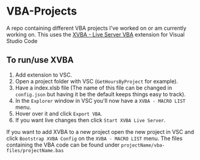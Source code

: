 # VBA-Projects
A repo containing different VBA projects I've worked on or am currently working on. This uses the [XVBA - Live Server VBA](https://marketplace.visualstudio.com/items?itemName=local-smart.excel-live-server) extension for Visual Studio Code

## To run/use XVBA
1. Add extension to VSC.
2. Open a project folder with VSC (`GetHoursByProject` for example).
3. Have a index.xlsb file (The name of this file can be changed in `config.json` but having it be the default keeps things easy to track).
4. In the `Explorer` window in VSC you'll now have a `XVBA - MACRO LIST` menu.
5. Hover over it and click `Export VBA`.
6. If you want live changes then click `Start XVBA Live Server`.

If you want to add XVBA to a new project open the new project in VSC and click `Bootstrap XVBA Config` on the `XVBA - MACRO LIST` menu.
The files containing the VBA code can be found under `projectName/vba-files/projectName.bas`
